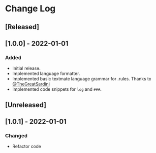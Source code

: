 # Change Log

## [Released]

## [1.0.0] - 2022-01-01
### Added
- Initial release.
- Implemented language formatter.
- Implemented basic textmate language grammar for .rules. Thanks to [@TheGreatSardini](https://github.com/TheGreatSardini/ibm_rules_extension)
- Implemented code snippets for `log` and `###`.

## [Unreleased]

## [1.0.1] - 2022-01-01
### Changed 
- Refactor code
